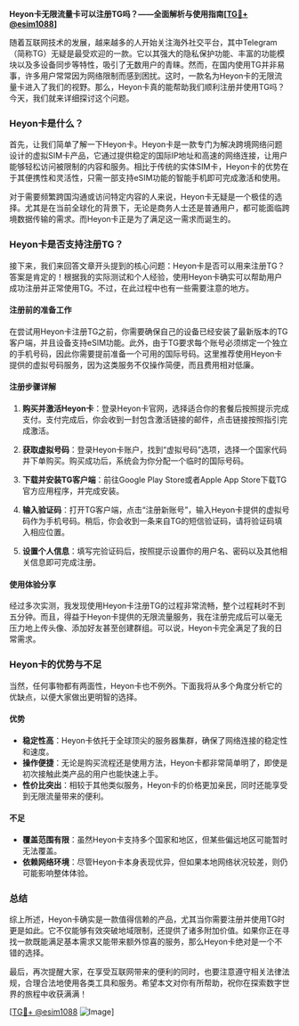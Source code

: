 **Heyon卡无限流量卡可以注册TG吗？——全面解析与使用指南[[TG💪+ @esim1088](https://t.me/s/esim1088)]**

随着互联网技术的发展，越来越多的人开始关注海外社交平台，其中Telegram（简称TG）无疑是最受欢迎的一款。它以其强大的隐私保护功能、丰富的功能模块以及多设备同步等特性，吸引了无数用户的青睐。然而，在国内使用TG并非易事，许多用户常常因为网络限制而感到困扰。这时，一款名为Heyon卡的无限流量卡进入了我们的视野。那么，Heyon卡真的能帮助我们顺利注册并使用TG吗？今天，我们就来详细探讨这个问题。

### Heyon卡是什么？

首先，让我们简单了解一下Heyon卡。Heyon卡是一款专门为解决跨境网络问题设计的虚拟SIM卡产品，它通过提供稳定的国际IP地址和高速的网络连接，让用户能够轻松访问被限制的内容和服务。相比于传统的实体SIM卡，Heyon卡的优势在于其便携性和灵活性，只需一部支持eSIM功能的智能手机即可完成激活和使用。

对于需要频繁跨国沟通或访问特定内容的人来说，Heyon卡无疑是一个极佳的选择。尤其是在当前全球化的背景下，无论是商务人士还是普通用户，都可能面临跨境数据传输的需求。而Heyon卡正是为了满足这一需求而诞生的。

### Heyon卡是否支持注册TG？

接下来，我们来回答文章开头提到的核心问题：Heyon卡是否可以用来注册TG？答案是肯定的！根据我的实际测试和个人经验，使用Heyon卡确实可以帮助用户成功注册并正常使用TG。不过，在此过程中也有一些需要注意的地方。

#### 注册前的准备工作

在尝试用Heyon卡注册TG之前，你需要确保自己的设备已经安装了最新版本的TG客户端，并且设备支持eSIM功能。此外，由于TG要求每个账号必须绑定一个独立的手机号码，因此你需要提前准备一个可用的国际号码。这里推荐使用Heyon卡提供的虚拟号码服务，因为这类服务不仅操作简便，而且费用相对低廉。

#### 注册步骤详解

1. **购买并激活Heyon卡**：登录Heyon卡官网，选择适合你的套餐后按照提示完成支付。支付完成后，你会收到一封包含激活链接的邮件，点击链接按照指引完成激活。
   
2. **获取虚拟号码**：登录Heyon卡账户，找到“虚拟号码”选项，选择一个国家代码并下单购买。购买成功后，系统会为你分配一个临时的国际号码。

3. **下载并安装TG客户端**：前往Google Play Store或者Apple App Store下载TG官方应用程序，并完成安装。

4. **输入验证码**：打开TG客户端，点击“注册新账号”，输入Heyon卡提供的虚拟号码作为手机号码。稍后，你会收到一条来自TG的短信验证码，请将验证码填入相应位置。

5. **设置个人信息**：填写完验证码后，按照提示设置你的用户名、密码以及其他相关信息即可完成注册。

#### 使用体验分享

经过多次实测，我发现使用Heyon卡注册TG的过程非常流畅，整个过程耗时不到五分钟。而且，得益于Heyon卡提供的无限流量服务，我在注册完成后可以毫无压力地上传头像、添加好友甚至创建群组。可以说，Heyon卡完全满足了我的日常需求。

### Heyon卡的优势与不足

当然，任何事物都有两面性，Heyon卡也不例外。下面我将从多个角度分析它的优缺点，以便大家做出更明智的选择。

#### 优势

- **稳定性高**：Heyon卡依托于全球顶尖的服务器集群，确保了网络连接的稳定性和速度。
- **操作便捷**：无论是购买流程还是使用方法，Heyon卡都非常简单明了，即使是初次接触此类产品的用户也能快速上手。
- **性价比突出**：相较于其他类似服务，Heyon卡的价格更加亲民，同时还能享受到无限流量带来的便利。

#### 不足

- **覆盖范围有限**：虽然Heyon卡支持多个国家和地区，但某些偏远地区可能暂时无法覆盖。
- **依赖网络环境**：尽管Heyon卡本身表现优异，但如果本地网络状况较差，则仍可能影响整体体验。

### 总结

综上所述，Heyon卡确实是一款值得信赖的产品，尤其当你需要注册并使用TG时更是如此。它不仅能够有效突破地域限制，还提供了诸多附加价值。如果你正在寻找一款既能满足基本需求又能带来额外惊喜的服务，那么Heyon卡绝对是一个不错的选择。

最后，再次提醒大家，在享受互联网带来的便利的同时，也要注意遵守相关法律法规，合理合法地使用各类工具和服务。希望本文对你有所帮助，祝你在探索数字世界的旅程中收获满满！

[[TG💪+ @esim1088](https://t.me/s/esim1088) ![Image](https://i.postimg.cc/4NQfJmqS/Snipaste-2025-05-13-00-14-12.png)]